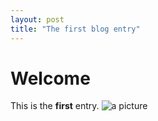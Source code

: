 ```yaml
---
layout: post
title: "The first blog entry"
---
```

# Welcome

This is the **first** entry.
![a picture](/assets/img/latest-1.jpg)
